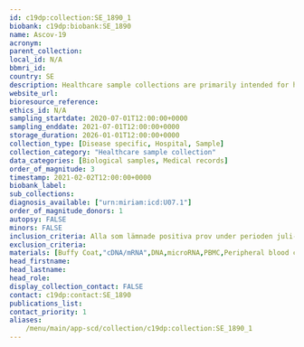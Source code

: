 ```yaml
---
id: c19dp:collection:SE_1890_1
biobank: c19dp:biobank:SE_1890
name: Ascov-19
acronym:
parent_collection:
local_id: N/A
bbmri_id:
country: SE
description: Healthcare sample collections are primarily intended for healthcare, diagnostics and treatment, but can also be made available for research when there is a Swedish ethical approval and the patient has given their consent.
website_url:
bioresource_reference:
ethics_id: N/A
sampling_startdate: 2020-07-01T12:00:00+0000
sampling_enddate: 2021-07-01T12:00:00+0000
storage_duration: 2026-01-01T12:00:00+0000
collection_type: [Disease specific, Hospital, Sample]
collection_category: "Healthcare sample collection"
data_categories: [Biological samples, Medical records]
order_of_magnitude: 3
timestamp: 2021-02-02T12:00:00+0000
biobank_label:
sub_collections:
diagnosis_available: ["urn:miriam:icd:U07.1"]
order_of_magnitude_donors: 1
autopsy: FALSE
minors: FALSE
inclusion_criteria: Alla som lämnade positiva prov under perioden juli-oktober 2020 på provtagningsenheten, Östra sjukhuset, Göteborg och som lämnade samtycke för biobankning.
exclusion_criteria:
materials: [Buffy Coat,"cDNA/mRNA",DNA,microRNA,PBMC,Peripheral blood cells,Plasma,RNA,Whole Blood,Serum]
head_firstname:
head_lastname:
head_role:
display_collection_contact: FALSE
contact: c19dp:contact:SE_1890
publications_list:
contact_priority: 1
aliases:
    /menu/main/app-scd/collection/c19dp:collection:SE_1890_1
---
```

